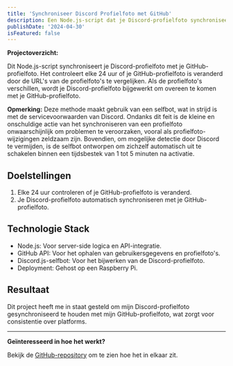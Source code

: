 ```yaml
---
title: 'Synchroniseer Discord Profielfoto met GitHub'
description: Een Node.js-script dat je Discord-profielfoto synchroniseert met je GitHub-profielfoto.
publishDate: '2024-04-30'
isFeatured: false
---
```


**Projectoverzicht:**

Dit Node.js-script synchroniseert je Discord-profielfoto met je GitHub-profielfoto. Het controleert elke 24 uur of je GitHub-profielfoto is veranderd door de URL's van de profielfoto's te vergelijken. Als de profielfoto's verschillen, wordt je Discord-profielfoto bijgewerkt om overeen te komen met je GitHub-profielfoto.

**Opmerking:**
Deze methode maakt gebruik van een selfbot, wat in strijd is met de servicevoorwaarden van Discord. Ondanks dit feit is de kleine en onschuldige actie van het synchroniseren van een profielfoto onwaarschijnlijk om problemen te veroorzaken, vooral als profielfoto-wijzigingen zeldzaam zijn. Bovendien, om mogelijke detectie door Discord te vermijden, is de selfbot ontworpen om zichzelf automatisch uit te schakelen binnen een tijdsbestek van 1 tot 5 minuten na activatie.

## Doelstellingen

1. Elke 24 uur controleren of je GitHub-profielfoto is veranderd.
2. Je Discord-profielfoto automatisch synchroniseren met je GitHub-profielfoto.

## Technologie Stack

- Node.js: Voor server-side logica en API-integratie.
- GitHub API: Voor het ophalen van gebruikersgegevens en profielfoto's.
- Discord.js-selfbot: Voor het bijwerken van de Discord-profielfoto.
- Deployment: Gehost op een Raspberry Pi.

## Resultaat

Dit project heeft me in staat gesteld om mijn Discord-profielfoto gesynchroniseerd te houden met mijn GitHub-profielfoto, wat zorgt voor consistentie over platforms.

---

**Geïnteresseerd in hoe het werkt?**

Bekijk de [GitHub-repository](https://github.com/Justin0122/github-discord-pfp-sync) om te zien hoe het in elkaar zit.

